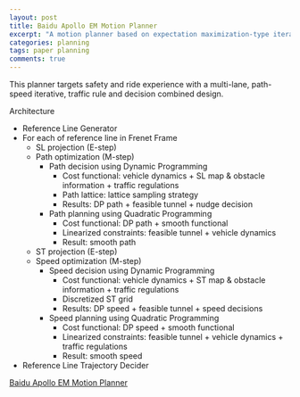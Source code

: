 ```yaml
---
layout: post
title: Baidu Apollo EM Motion Planner
excerpt: "A motion planner based on expectation maximization-type iterative algorithm."
categories: planning
tags: paper planning
comments: true
---
```


This planner targets safety and ride experience with a multi-lane, path-speed iterative, traffic rule and decision combined design.

Architecture
- Reference Line Generator
- For each of reference line in Frenet Frame
  - SL projection (E-step)
  - Path optimization (M-step)
    - Path decision using Dynamic Programming
      - Cost functional: vehicle dynamics + SL map & obstacle information + traffic regulations
      - Path lattice: lattice sampling strategy
      - Results: DP path + feasible tunnel + nudge decision
    - Path planning using Quadratic Programming
      - Cost functional: DP path + smooth functional
      - Linearized constraints: feasible tunnel + vehicle dynamics
      - Result: smooth path
  - ST projection (E-step)
  - Speed optimization (M-step)
    - Speed decision using Dynamic Programming
      - Cost functional: vehicle dynamics + ST map & obstacle information + traffic regulations
      - Discretized ST grid
      - Results: DP speed + feasible tunnel + speed decisions
    - Speed planning using Quadratic Programming
      - Cost functional: DP speed + smooth functional
      - Linearized constraints: feasible tunnel + vehicle dynamics + traffic regulations
      - Result: smooth speed
- Reference Line Trajectory Decider

[Baidu Apollo EM Motion Planner](https://arxiv.org/abs/1807.08048)